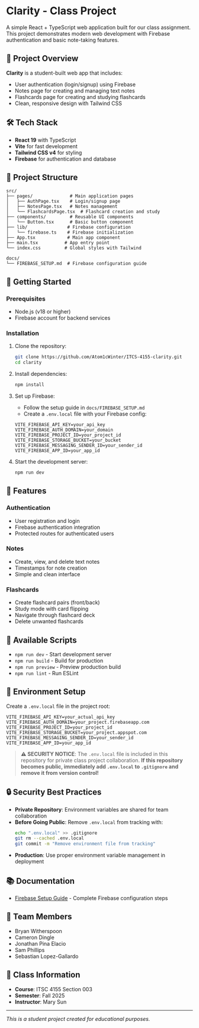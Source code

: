 # Clarity - Class Project

A simple React + TypeScript web application built for our class assignment. This project demonstrates modern web development with Firebase authentication and basic note-taking features.

## 🎯 Project Overview

**Clarity** is a student-built web app that includes:
- User authentication (login/signup) using Firebase
- Notes page for creating and managing text notes  
- Flashcards page for creating and studying flashcards
- Clean, responsive design with Tailwind CSS

## 🛠️ Tech Stack

- **React 19** with TypeScript
- **Vite** for fast development
- **Tailwind CSS v4** for styling
- **Firebase** for authentication and database

## 📁 Project Structure

```
src/
├── pages/              # Main application pages
│   ├── AuthPage.tsx    # Login/signup page
│   ├── NotesPage.tsx   # Notes management
│   └── FlashcardsPage.tsx  # Flashcard creation and study
├── components/         # Reusable UI components
│   └── Button.tsx      # Basic button component
├── lib/               # Firebase configuration
│   └── firebase.ts    # Firebase initialization
├── App.tsx            # Main app component
├── main.tsx          # App entry point
└── index.css         # Global styles with Tailwind

docs/
└── FIREBASE_SETUP.md  # Firebase configuration guide
```

## 🚀 Getting Started

### Prerequisites
- Node.js (v18 or higher)
- Firebase account for backend services

### Installation

1. Clone the repository:
   ```bash
   git clone https://github.com/Atom1cWinter/ITCS-4155-clarity.git
   cd clarity
   ```

2. Install dependencies:
   ```bash
   npm install
   ```

3. Set up Firebase:
   - Follow the setup guide in `docs/FIREBASE_SETUP.md`
   - Create a `.env.local` file with your Firebase config:
   ```env
   VITE_FIREBASE_API_KEY=your_api_key
   VITE_FIREBASE_AUTH_DOMAIN=your_domain
   VITE_FIREBASE_PROJECT_ID=your_project_id
   VITE_FIREBASE_STORAGE_BUCKET=your_bucket
   VITE_FIREBASE_MESSAGING_SENDER_ID=your_sender_id
   VITE_FIREBASE_APP_ID=your_app_id
   ```

4. Start the development server:
   ```bash
   npm run dev
   ```

## 📱 Features

### Authentication
- User registration and login
- Firebase authentication integration
- Protected routes for authenticated users

### Notes
- Create, view, and delete text notes
- Timestamps for note creation
- Simple and clean interface

### Flashcards  
- Create flashcard pairs (front/back)
- Study mode with card flipping
- Navigate through flashcard deck
- Delete unwanted flashcards

## 📜 Available Scripts

- `npm run dev` - Start development server
- `npm run build` - Build for production  
- `npm run preview` - Preview production build
- `npm run lint` - Run ESLint

## 🔧 Environment Setup

Create a `.env.local` file in the project root:

```env
VITE_FIREBASE_API_KEY=your_actual_api_key
VITE_FIREBASE_AUTH_DOMAIN=your_project.firebaseapp.com
VITE_FIREBASE_PROJECT_ID=your_project_id
VITE_FIREBASE_STORAGE_BUCKET=your_project.appspot.com
VITE_FIREBASE_MESSAGING_SENDER_ID=your_sender_id
VITE_FIREBASE_APP_ID=your_app_id
```

> **⚠️ SECURITY NOTICE**: The `.env.local` file is included in this repository for private class project collaboration. **If this repository becomes public, immediately add `.env.local` to `.gitignore` and remove it from version control!**

## 🔒 Security Best Practices

- **Private Repository**: Environment variables are shared for team collaboration
- **Before Going Public**: Remove `.env.local` from tracking with:
  ```bash
  echo ".env.local" >> .gitignore
  git rm --cached .env.local
  git commit -m "Remove environment file from tracking"
  ```
- **Production**: Use proper environment variable management in deployment

## 📚 Documentation

- [Firebase Setup Guide](./docs/FIREBASE_SETUP.md) - Complete Firebase configuration steps

## 👥 Team Members

- Bryan Witherspoon
- Cameron Dingle
- Jonathan Pina Elacio
- Sam Phillips
- Sebastian Lopez-Gallardo

## 📝 Class Information

- **Course**: ITSC 4155 Section 003
- **Semester**: Fall 2025
- **Instructor**: Mary Sun

---

*This is a student project created for educational purposes.*